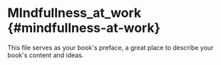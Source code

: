 # MIndfullness_at_work {#mindfullness-at-work}

This file serves as your book&#039;s preface, a great place to describe your book&#039;s content and ideas.